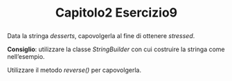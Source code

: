 # <p align="center"> Capitolo2 Esercizio9 </p>

Data la stringa *desserts*, capovolgerla al fine di ottenere *stressed*. <br>

**Consiglio**: utilizzare la classe *StringBuilder* con cui costruire la stringa come nell’esempio. <br>

Utilizzare il metodo *reverse()* per capovolgerla.